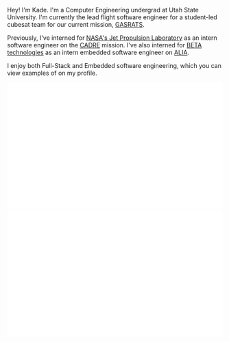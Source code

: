 Hey! I'm Kade. I'm a Computer Engineering undergrad at Utah State University. I'm currently the lead flight software engineer for a student-led cubesat team for our current mission, [GASRATS](https://www.usu.edu/physics/gas/projects/gasrats).

Previously, I've interned for [NASA's Jet Propulsion Laboratory](jpl.nasa.gov) as an intern software engineer on the [CADRE](https://www.jpl.nasa.gov/missions/cadre) mission.
I've also interned for [BETA technologies](beta.team) as an intern embedded software engineer on [ALIA](https://www.beta.team/aircraft/).

I enjoy both Full-Stack and Embedded software engineering, which you can view examples of on my profile.

![](https://raw.githubusercontent.com/ArKade523/github-stats/master/generated/overview.svg#gh-dark-mode-only)
![](https://raw.githubusercontent.com/ArKade523/github-stats/master/generated/languages.svg#gh-dark-mode-only)
